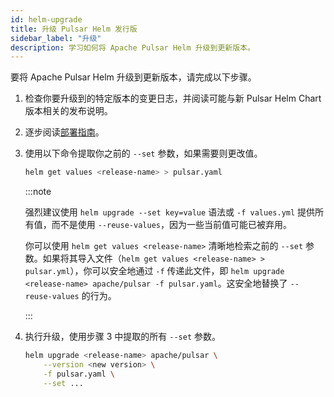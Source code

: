 ```yaml
---
id: helm-upgrade
title: 升级 Pulsar Helm 发行版
sidebar_label: "升级"
description: 学习如何将 Apache Pulsar Helm 升级到更新版本。
---
```



要将 Apache Pulsar Helm 升级到更新版本，请完成以下步骤。

1. 检查你要升级到的特定版本的变更日志，并阅读可能与新 Pulsar Helm Chart 版本相关的发布说明。

2. 逐步阅读[部署指南](helm-deploy.md)。

3. 使用以下命令提取你之前的 `--set` 参数，如果需要则更改值。

   ```bash
   helm get values <release-name> > pulsar.yaml
   ```

   :::note

   强烈建议使用 `helm upgrade --set key=value` 语法或 `-f values.yml` 提供所有值，而不是使用 `--reuse-values`，因为一些当前值可能已被弃用。

   你可以使用 `helm get values <release-name>` 清晰地检索之前的 `--set` 参数。如果将其导入文件（`helm get values <release-name> > pulsar.yml`），你可以安全地通过 `-f` 传递此文件，即 `helm upgrade <release-name> apache/pulsar -f pulsar.yaml`。这安全地替换了 `--reuse-values` 的行为。

   :::

4. 执行升级，使用步骤 3 中提取的所有 `--set` 参数。

   ```bash
   helm upgrade <release-name> apache/pulsar \
       --version <new version> \
       -f pulsar.yaml \
       --set ...
   ```